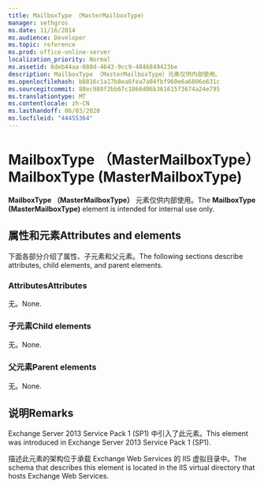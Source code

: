 ```yaml
---
title: MailboxType （MasterMailboxType）
manager: sethgros
ms.date: 11/16/2014
ms.audience: Developer
ms.topic: reference
ms.prod: office-online-server
localization_priority: Normal
ms.assetid: 6deb44aa-080d-4643-9cc9-4846849423be
description: MailboxType （MasterMailboxType）元素仅供内部使用。
ms.openlocfilehash: b8816c1a17b8ea6fea7a04fbf960e6a6806e631c
ms.sourcegitcommit: 88ec988f2bb67c1866d06b361615f3674a24e795
ms.translationtype: MT
ms.contentlocale: zh-CN
ms.lasthandoff: 06/03/2020
ms.locfileid: "44455364"
---
```

# <a name="mailboxtype-mastermailboxtype"></a><span data-ttu-id="d9c5c-103">MailboxType （MasterMailboxType）</span><span class="sxs-lookup"><span data-stu-id="d9c5c-103">MailboxType (MasterMailboxType)</span></span>

<span data-ttu-id="d9c5c-104">**MailboxType （MasterMailboxType）** 元素仅供内部使用。</span><span class="sxs-lookup"><span data-stu-id="d9c5c-104">The **MailboxType (MasterMailboxType)** element is intended for internal use only.</span></span> 

## <a name="attributes-and-elements"></a><span data-ttu-id="d9c5c-105">属性和元素</span><span class="sxs-lookup"><span data-stu-id="d9c5c-105">Attributes and elements</span></span>

<span data-ttu-id="d9c5c-106">下面各部分介绍了属性、子元素和父元素。</span><span class="sxs-lookup"><span data-stu-id="d9c5c-106">The following sections describe attributes, child elements, and parent elements.</span></span>
  
### <a name="attributes"></a><span data-ttu-id="d9c5c-107">Attributes</span><span class="sxs-lookup"><span data-stu-id="d9c5c-107">Attributes</span></span>

<span data-ttu-id="d9c5c-108">无。</span><span class="sxs-lookup"><span data-stu-id="d9c5c-108">None.</span></span>
  
### <a name="child-elements"></a><span data-ttu-id="d9c5c-109">子元素</span><span class="sxs-lookup"><span data-stu-id="d9c5c-109">Child elements</span></span>

<span data-ttu-id="d9c5c-110">无。</span><span class="sxs-lookup"><span data-stu-id="d9c5c-110">None.</span></span>
  
### <a name="parent-elements"></a><span data-ttu-id="d9c5c-111">父元素</span><span class="sxs-lookup"><span data-stu-id="d9c5c-111">Parent elements</span></span>

<span data-ttu-id="d9c5c-112">无。</span><span class="sxs-lookup"><span data-stu-id="d9c5c-112">None.</span></span>
  
## <a name="remarks"></a><span data-ttu-id="d9c5c-113">说明</span><span class="sxs-lookup"><span data-stu-id="d9c5c-113">Remarks</span></span>

<span data-ttu-id="d9c5c-114">Exchange Server 2013 Service Pack 1 (SP1) 中引入了此元素。</span><span class="sxs-lookup"><span data-stu-id="d9c5c-114">This element was introduced in Exchange Server 2013 Service Pack 1 (SP1).</span></span>
  
<span data-ttu-id="d9c5c-115">描述此元素的架构位于承载 Exchange Web Services 的 IIS 虚拟目录中。</span><span class="sxs-lookup"><span data-stu-id="d9c5c-115">The schema that describes this element is located in the IIS virtual directory that hosts Exchange Web Services.</span></span>
  

